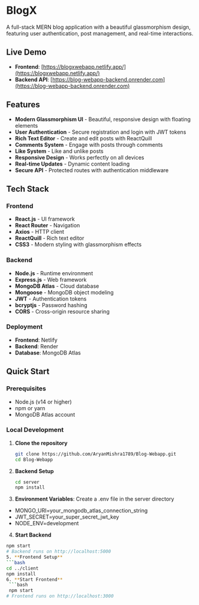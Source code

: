 # BlogX

A full-stack MERN blog application with a beautiful glassmorphism design, featuring user authentication, post management, and real-time interactions.

## Live Demo

- **Frontend**: [https://blogxwebapp.netlify.app/](https://blogxwebapp.netlify.app/)
- **Backend API**: [https://blog-webapp-backend.onrender.com](https://blog-webapp-backend.onrender.com)

## Features

- **Modern Glassmorphism UI** - Beautiful, responsive design with floating elements
- **User Authentication** - Secure registration and login with JWT tokens
- **Rich Text Editor** - Create and edit posts with ReactQuill
- **Comments System** - Engage with posts through comments
- **Like System** - Like and unlike posts
- **Responsive Design** - Works perfectly on all devices
- **Real-time Updates** - Dynamic content loading
- **Secure API** - Protected routes with authentication middleware

## Tech Stack

### Frontend
- **React.js** - UI framework
- **React Router** - Navigation
- **Axios** - HTTP client
- **ReactQuill** - Rich text editor
- **CSS3** - Modern styling with glassmorphism effects

### Backend
- **Node.js** - Runtime environment
- **Express.js** - Web framework
- **MongoDB Atlas** - Cloud database
- **Mongoose** - MongoDB object modeling
- **JWT** - Authentication tokens
- **bcryptjs** - Password hashing
- **CORS** - Cross-origin resource sharing

### Deployment
- **Frontend**: Netlify
- **Backend**: Render
- **Database**: MongoDB Atlas

## Quick Start

### Prerequisites
- Node.js (v14 or higher)
- npm or yarn
- MongoDB Atlas account

### Local Development

1. **Clone the repository**
   ```bash
   git clone https://github.com/AryanMishra1789/Blog-Webapp.git
   cd Blog-Webapp
2. **Backend Setup**
   ```bash
   cd server
   npm install
3. **Environment Variables**: Create a .env file in the server directory
- MONGO_URI=your_mongodb_atlas_connection_string
- JWT_SECRET=your_super_secret_jwt_key
- NODE_ENV=development
4. **Start Backend**
  ```bash
  npm start
# Backend runs on http://localhost:5000
5. **Frontend Setup**
  ```bash
  cd ../client
  npm install
6. **Start Frontend**
   ```bash
   npm start
# Frontend runs on http://localhost:3000


